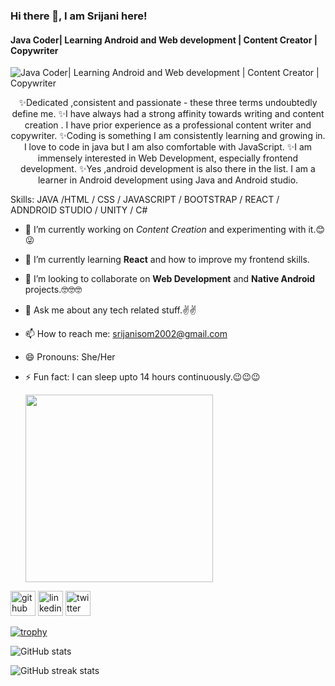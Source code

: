 ### Hi there 👋, I am Srijani here!
#### Java Coder| Learning Android and Web development | Content Creator | Copywriter 
![Java Coder| Learning Android and Web development | Content Creator | Copywriter ](https://media-exp1.licdn.com/dms/image/C5616AQG0jYHhMuNKxg/profile-displaybackgroundimage-shrink_350_1400/0/1628922898560?e=1637193600&v=beta&t=q5Rvjad0I3oDujS5bjw56ohdScPJpgHdH14qUTM2sJw)

<p align="center"> ✨Dedicated ,consistent and passionate - these three terms undoubtedly define me. ✨I have always had a strong affinity towards writing and content creation . I have prior experience as a professional content writer and copywriter. ✨Coding is something I am consistently learning and growing in. I love to code in java but I am also comfortable with JavaScript. ✨I am immensely interested in Web Development, especially frontend development. ✨Yes ,android development is also there in the list. I am a learner in Android development using Java and Android studio. </p>


Skills: JAVA /HTML / CSS / JAVASCRIPT / BOOTSTRAP / REACT / ADNDROID STUDIO / UNITY / C#

<div>
 
- 🔭 I’m currently working on *Content Creation* and experimenting with it.😊😜 
- 🌱 I’m currently learning **React** and how to improve my frontend skills. 
- 👯 I’m looking to collaborate on **Web Development** and **Native Android** projects.🤓🤓🤓 
- 💬 Ask me about any tech related stuff.✌✌ 
- 📫 How to reach me: srijanisom2002@gmail.com 
- 😄 Pronouns: She/Her 
- ⚡ Fun fact: I can sleep upto 14 hours continuously.😉😉😉 
  
  
  <img src="https://camo.githubusercontent.com/2309797487e5e969659a3b545c96151807b04120a9cc2985f632ec94ba00c9f3/68747470733a2f2f6d656469612e67697068792e636f6d2f6d656469612f53576f536b4e36447854737a71494b4571762f67697068792e676966" align="center" width="300" height="300"/>

  
</div>




[<img src='https://cdn-icons-png.flaticon.com/512/733/733553.png' alt='github' height='40'>](https://github.com/SrijaniSom)  [<img src='https://cdn-icons-png.flaticon.com/512/174/174857.png' alt='linkedin' height='40'>](https://www.linkedin.com/in/srijani-som-270476210?lipi=urn%3Ali%3Apage%3Ad_flagship3_profile_view_base_contact_details%3BkiI0U8xESYC7%2FNfwOW14Fw%3D%3D/)  [<img src='https://cdn-icons-png.flaticon.com/512/1409/1409937.png' alt='twitter' height='40'>](https://twitter.com/@som_srijani)  

[![trophy](https://github-profile-trophy.vercel.app/?username=SrijaniSom)](https://github.com/ryo-ma/github-profile-trophy)

![GitHub stats](https://github-readme-stats.vercel.app/api?username=SrijaniSom&show_icons=true&count_private=true)  

![GitHub streak stats](https://github-readme-streak-stats.herokuapp.com/?user=SrijaniSom)  

